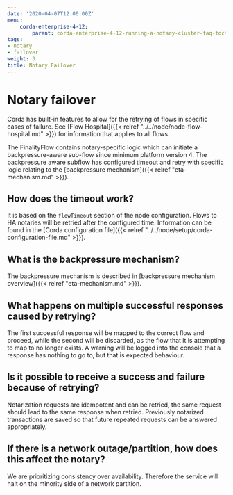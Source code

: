 ```yaml
---
date: '2020-04-07T12:00:00Z'
menu:
    corda-enterprise-4-12:
        parent: corda-enterprise-4-12-running-a-notary-cluster-faq-toctree
tags:
- notary
- failover
weight: 3
title: Notary Failover
---
```



# Notary failover

Corda has built-in features to allow for the retrying of flows in specific cases of failure.
See [Flow Hospital]({{< relref "../../node/node-flow-hospital.md" >}}) for information that applies
to all flows.

The FinalityFlow contains notary-specific logic which can initiate a backpressure-aware sub-flow since minimum platform version 4.
The backpressure aware subflow has configured timeout and retry with specific logic relating
to the [backpressure mechanism]({{< relref "eta-mechanism.md" >}}).


## How does the timeout work?

It is based on the `flowTimeout` section of the node configuration. Flows to HA notaries will be retried after the configured
time. Information can be found in the [Corda configuration file]({{< relref "../../node/setup/corda-configuration-file.md" >}}).


## What is the backpressure mechanism?

The backpressure mechanism is described in [backpressure mechanism overview]({{< relref "eta-mechanism.md" >}}).


## What happens on multiple successful responses caused by retrying?

The first successful response will be mapped to the correct flow and proceed, while the second will be discarded, as the flow that it is
attempting to map to no longer exists. A warning will be logged into the console that a response has nothing to go to, but that
is expected behaviour.


## Is it possible to receive a success and failure because of retrying?

Notarization requests are idempotent and can be retried, the same request should lead to the same response when retried.
Previously notarized transactions are saved so that future repeated requests can be answered appropriately.


## If there is a network outage/partition, how does this affect the notary?

We are prioritizing consistency over availability. Therefore the service will halt on the minority side of a network partition.
